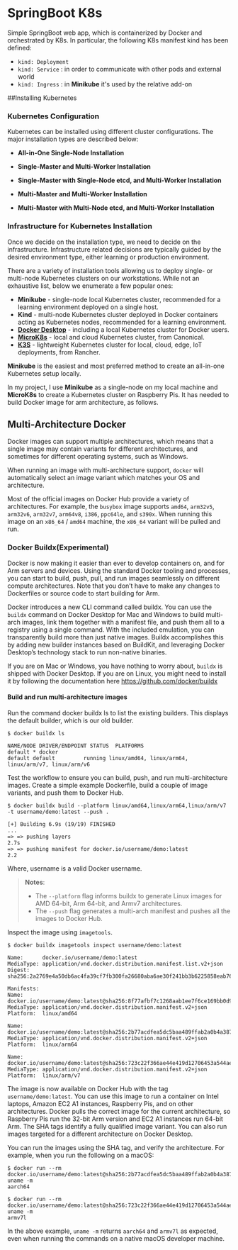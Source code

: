 # SpringBoot K8s
Simple SpringBoot web app, which is containerized by Docker and orchestrated by K8s. In particular, the following K8s manifest kind has been defined:
- `kind: Deployment`
- `kind: Service` : in order to communicate with other pods and external world
- `kind: Ingress` : in **Minikube** it's used by the relative add-on

##Installing Kubernetes

### Kubernetes Configuration
Kubernetes can be installed using different cluster configurations. The major installation types are described below:
 - **All-in-One Single-Node Installation**


 - **Single-Master and Multi-Worker Installation**


 - **Single-Master with Single-Node etcd, and Multi-Worker Installation**


 - **Multi-Master and Multi-Worker Installation**

 
- **Multi-Master with Multi-Node etcd, and Multi-Worker Installation**

### Infrastructure for Kubernetes Installation
Once we decide on the installation type, we need to decide on the infrastructure. Infrastructure related decisions are typically guided by the desired environment type, either learning or production environment.

There are a variety of installation tools allowing us to deploy single- or multi-node Kubernetes clusters on our workstations. While not an exhaustive list, below we enumerate a few popular ones:
  - **Minikube** - single-node local Kubernetes cluster, recommended for a learning environment deployed on a single host. 
  - **Kind** - multi-node Kubernetes cluster deployed in Docker containers acting as Kubernetes nodes, recommended for a learning environment.
  - [**Docker Desktop**](https://www.docker.com/products/docker-desktop) - including a local Kubernetes cluster for Docker users.
  - [**MicroK8s**](https://microk8s.io/) - local and cloud Kubernetes cluster, from Canonical.
  - [**K3S**](https://k3s.io/) - lightweight Kubernetes cluster for local, cloud, edge, IoT deployments, from Rancher.

**Minikube** is the easiest and most preferred method to create an all-in-one Kubernetes setup locally. 

In my project, I use **Minikube** as a single-node on my local machine and **MicroK8s** to create a Kubernetes cluster on Raspberry Pis. It has needed to build Docker image for arm architecture, as follows.

## Multi-Architecture Docker
Docker images can support multiple architectures, which means that a single image may contain variants for different architectures, and sometimes for different operating systems, such as Windows.

When running an image with multi-architecture support, `docker` will automatically select an image variant which matches your OS and architecture.

Most of the official images on Docker Hub provide a variety of architectures. For example, the `busybox` image supports `amd64`, `arm32v5`, `arm32v6`, `arm32v7`, `arm64v8`, `i386`, `ppc64le`, and `s390x`. When running this image on an `x86_64` / `amd64` machine, the `x86_64` variant will be pulled and run.
### Docker Buildx(Experimental)
Docker is now making it easier than ever to develop containers on, and for Arm servers and devices. Using the standard Docker tooling and processes, you can start to build, push, pull, and run images seamlessly on different compute architectures. Note that you don’t have to make any changes to Dockerfiles or source code to start building for Arm.

Docker introduces a new CLI command called buildx. You can use the `buildx` command on Docker Desktop for Mac and Windows to build multi-arch images, link them together with a manifest file, and push them all to a registry using a single command. With the included emulation, you can transparently build more than just native images. Buildx accomplishes this by adding new builder instances based on BuildKit, and leveraging Docker Desktop’s technology stack to run non-native binaries.

If you are on Mac or Windows, you have nothing to worry about, `buildx` is shipped with Docker Desktop. If you are on Linux, you might need to install it by following the documentation here https://github.com/docker/buildx

#### Build and run multi-architecture images

Run the command docker buildx ls to list the existing builders. This displays the default builder, which is our old builder.

```
$ docker buildx ls

NAME/NODE DRIVER/ENDPOINT STATUS  PLATFORMS
default * docker
default default         running linux/amd64, linux/arm64, linux/arm/v7, linux/arm/v6
```

Test the workflow to ensure you can build, push, and run multi-architecture images. Create a simple example Dockerfile, build a couple of image variants, and push them to Docker Hub.

```
$ docker buildx build --platform linux/amd64,linux/arm64,linux/arm/v7 -t username/demo:latest --push .

[+] Building 6.9s (19/19) FINISHED
...
=> => pushing layers                                                             2.7s
=> => pushing manifest for docker.io/username/demo:latest                       2.2
```

Where, username is a valid Docker username.

> **Notes**:
>
> - The `--platform` flag informs buildx to generate Linux images for AMD 64-bit, Arm 64-bit, and Armv7 architectures.
> - The `--push` flag generates a multi-arch manifest and pushes all the images to Docker Hub.

Inspect the image using `imagetools`.

```
$ docker buildx imagetools inspect username/demo:latest

Name:      docker.io/username/demo:latest
MediaType: application/vnd.docker.distribution.manifest.list.v2+json
Digest:    sha256:2a2769e4a50db6ac4fa39cf7fb300fa26680aba6ae30f241bb3b6225858eab76

Manifests:
Name:      docker.io/username/demo:latest@sha256:8f77afbf7c1268aab1ee7f6ce169bb0d96b86f585587d259583a10d5cd56edca
MediaType: application/vnd.docker.distribution.manifest.v2+json
Platform:  linux/amd64

Name:      docker.io/username/demo:latest@sha256:2b77acdfea5dc5baa489ffab2a0b4a387666d1d526490e31845eb64e3e73ed20
MediaType: application/vnd.docker.distribution.manifest.v2+json
Platform:  linux/arm64

Name:      docker.io/username/demo:latest@sha256:723c22f366ae44e419d12706453a544ae92711ae52f510e226f6467d8228d191
MediaType: application/vnd.docker.distribution.manifest.v2+json
Platform:  linux/arm/v7
```

The image is now available on Docker Hub with the tag `username/demo:latest`. You can use this image to run a container on Intel laptops, Amazon EC2 A1 instances, Raspberry Pis, and on other architectures. Docker pulls the correct image for the current architecture, so Raspberry Pis run the 32-bit Arm version and EC2 A1 instances run 64-bit Arm. The SHA tags identify a fully qualified image variant. You can also run images targeted for a different architecture on Docker Desktop.

You can run the images using the SHA tag, and verify the architecture. For example, when you run the following on a macOS:

```
$ docker run --rm docker.io/username/demo:latest@sha256:2b77acdfea5dc5baa489ffab2a0b4a387666d1d526490e31845eb64e3e73ed20 uname -m
aarch64
```

```
$ docker run --rm docker.io/username/demo:latest@sha256:723c22f366ae44e419d12706453a544ae92711ae52f510e226f6467d8228d191 uname -m
armv7l
```

In the above example, `uname -m` returns `aarch64` and `armv7l` as expected, even when running the commands on a native macOS developer machine.